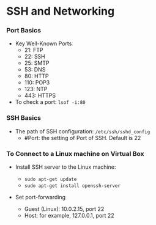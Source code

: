 # SSH and Networking


### Port Basics
- Key Well-Known Ports
    - 21: FTP
    - 22: SSH 
    - 25: SMTP
    - 53: DNS
    - 80: HTTP
    - 110: POP3
    - 123: NTP
    - 443: HTTPS
- To check a port: `lsof -i:80` 

### SSH Basics
- The path of SSH configuration: `/etc/ssh/sshd_config`
    - #Port: the setting of Port of SSH. Default is 22


### To Connect to a Linux machine on Virtual Box 

- Install SSH server to the Linux machine:
    - `sudo apt-get update`
    - `sudo apt-get install openssh-server`

- Set port-forwarding 
    - Guest (Linux): 10.0.2.15, port 22
    - Host: for example, 127.0.0.1, port 22